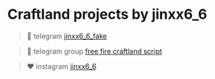 # **Craftland projects by jinxx6_6**
> 💙 telegram [jinxx6_6_fake](https://t.me/jinxx6_6_fake)

> 💙 telegram group [free fire craftland script](https://t.me/freefirecraftlandgroup)


> ❤️ instagram [jinxx6_6](https://instagram.com/jinxx6_6?igshid=MzNlNGNkZWQ4Mg==)

